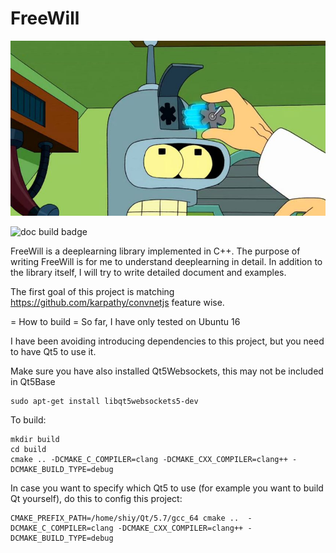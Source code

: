 # FreeWill

![futurama freewill unit](splash.jpg)

![doc build badge](https://readthedocs.org/projects/freewill/badge/?version=latest)

FreeWill is a deeplearning library implemented in C++. The purpose of writing FreeWill is for me to understand deeplearning in detail. In addition to the library itself, I will try to write detailed document and examples.

The first goal of this project is matching https://github.com/karpathy/convnetjs feature wise.

= How to build =
So far, I have only tested on Ubuntu 16

I have been avoiding introducing dependencies to this project, but you need to have Qt5 to use it.

Make sure you have also installed Qt5Websockets, this may not be included in Qt5Base

    sudo apt-get install libqt5websockets5-dev

To build:

    mkdir build
    cd build
    cmake .. -DCMAKE_C_COMPILER=clang -DCMAKE_CXX_COMPILER=clang++ -DCMAKE_BUILD_TYPE=debug

In case you want to specify which Qt5 to use (for example you want to build Qt yourself), do this to config this project:

    CMAKE_PREFIX_PATH=/home/shiy/Qt/5.7/gcc_64 cmake ..  -DCMAKE_C_COMPILER=clang -DCMAKE_CXX_COMPILER=clang++ -DCMAKE_BUILD_TYPE=debug


